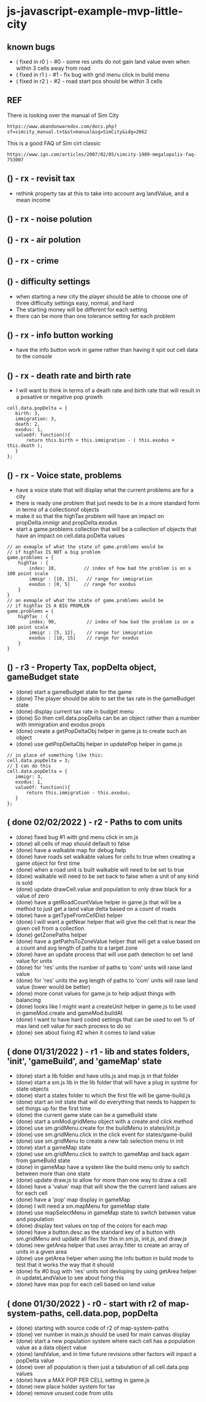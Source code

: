 # js-javascript-example-mvp-little-city

## known bugs

* ( fixed in r0 ) - #0 - some res units do not gain land value even when within 3 cells away from road
* ( fixed in r1 ) - #1 - fix bug with grid menu click in build menu
* ( fixed in r2 ) - #2 - road start pos should be within 3 cells

## REF

There is looking over the manual of Sim City
```
https://www.abandonwaredos.com/docs.php?sf=simcity_manual.txt&st=manual&sg=SimCity&idg=2662
```

This is a good FAQ of Sim cirt classic
```
https://www.ign.com/articles/2007/02/05/simcity-1989-megalopolis-faq-753007
```


<!-- Maintenance -->



<!-- Additional Features -->

## () - rx - revisit tax
* rethink property tax at this to take into account avg landValue, and a mean income

## () - rx - noise polution

## () - rx - air polution

## () - rx - crime

## () - difficulty settings
* when starting a new city the player should be able to choose one of three difficulty settings easy, normal, and hard
* The starting money will be different for each setting
* there can be more than one tolerance setting for each problem

<!-- Minimum Viable Product -->

## () - rx - info button working
* have the info button work in game rather than having it spit out cell data to the console

## () - rx - death rate and birth rate
* I will want to think in terms of a death rate and birth rate that will result in a posative or negative pop growth
```
cell.data.popDelta = {
   birth: 3,
   immigration: 3,
   death: 2,
   exodus: 1,
   valueOf: function(){
       return this.birth + this.immigration - ( this.exodus + this.death );
   }
};
```

## () - rx - Voice state, problems
* have a voice state that will display what the current problems are for a city
* there is ready one problem that just needs to be in a more standard form in terms of a collectionof objects
* make it so that the highTax problem will have an impact on propDelta.immigr and propDelta.exodus
* start a game.problems collection that will be a collection of objects that have an impact on cell.data.poDelta values
```
// an exmaple of what the state of game.problems would be
// if highTax IS NOT a big problem
game.problems = {
    highTax : {
        index: 10,          // index of how bad the problem is on a 100 point scale
        immigr : [10, 15],   // range for immigration
        exodus : [0, 5]     // range for exodus
    } 
}
// an exmaple of what the state of game.problems would be
// if highTax IS A BIG PROMLEN
game.problems = {
    highTax : {
        index: 90,           // index of how bad the problem is on a 100 point scale
        immigr : [5, 12],    // range for immigration
        exodus : [10, 15]    // range for exodus
    } 
}
```

## () - r3 - Property Tax, popDelta object, gameBudget state
* (done) start a gameBudget state for the game
* (done) The player should be able to set the tax rate in the gameBudget state
* (done) display current tax rate in budget menu
* (done) So then cell.data.popDelta can be an object rather than a number with immigration and exodus props
* (done) create a getPopDeltaObj helper in game.js to create such an object
* (done) use getPopDeltaObj helper in updatePop helper in game.js
```
// in place of something like this:
cell.data.popDelta = 3;
// I can do this
cell.data.popDelta = {
   immigr: 3,
   exodus: 1,
   valueOf: function(){
       return this.immigration - this.exodus;
   }
};
```

## ( done 02/02/2022 ) - r2 - Paths to com units
* (done) fixed bug #1 with grid menu click in sm.js
* (done) all cells of map should default to false
* (done) have a walkable map for debug help
* (done) have roads set walkable values for cells to true when creating a game object for first time
* (done) when a road unit is built walkable will need to be set to true
* (done) walkable will need to be set back to false when a unit of any kind is sold
* (done) update drawCell.value and population to only draw black for a value of zero
* (done) have a getRoadCountValue helper in game.js that will be a method to just get a land value delta based on a count of roads
* (done) have a getTypeFromCellDist helper
* (done) I will want a getNear helper that will give the cell that is near the given cell from a collection
* (done) getZonePaths helper
* (done) have a getPathsToZoneValue helper that will get a value based on a count and avg length of paths to a target zone
* (done) have an update process that will use path detection to set land value for units
* (done) for 'res' units the number of paths to 'com' units will raise land value
* (done) for 'res' units the avg length of paths to 'com' units will rase land value (lower would be better)
* (done) more const values for game.js to help adjust things with balancing 
* (done) looks like I might want a createUnit helper in game.js to be used in gameMod.create and gameMod.buildAt
* (done) I want to have hard coded settings that can be used to set % of max land cell value for each process to do so
* (done) see about fixing #2 when it comes to land value

## ( done 01/31/2022 ) - r1 - lib and states folders, 'init', 'gameBuild', and 'gameMap' state
* (done) start a lib folder and have utils.js and map.js in that folder
* (done) start a sm.js lib in the lib folder that will have a plug in systme for state objects
* (done) start a states folder to which the first file will be game-build.js
* (done) start an init state that will do everything that needs to happen to set things up for the first time
* (done) the current game state can be a gameBuild state
* (done) start a smMod.gridMenu object with a create and click method
* (done) use sm.gridMenu.create for the buildMenu in states/init.js
* (done) use sm.gridMenu.click in the click event for states/game-build
* (done) use sm.gridMenu to create a new tab selection menu in init
* (done) start a gameMap state
* (done) use sm.gridMenu.click to switch to gameMap and back again from gameBuild state
* (done) in gameMap have a system like the build menu only to switch between more than one state
* (done) update draw.js to allow for more than one way to draw a cell
* (done) have a 'value' map that will show the the current land values are for each cell
* (done) have a 'pop' map display in gameMap
* (done) I will need a sm.mapMenu for gameMap state
* (done) use mapSelectMenu in gameMap state to switch between value and population
* (done) display text values on top of the colors for each map
* (done) have a button.desc as the standard key of a button with sm.gridMenu and update all files for this in sm.js, init.js, and draw.js
* (done) new getArea helper that uses array.filter to create an array of units in a given area
* (done) use getArea helper when using the info button in build mode to test that it works the way that it should
* (done) fix #0 bug with 'res' units not devloping by using getArea helper in updateLandValue to see about fxing this 
* (done) have max pop for each cell based on land value

## ( done 01/30/2022 ) - r0 - start with r2 of map-system-paths, cell.data.pop, popDelta
* (done) starting with source code of r2 of map-system-paths
* (done) ver number in main.js should be used for main canvas display
* (done) start a new population system where each cell has a population value as a data object value
* (done) landValue, and in time future revisions other factors will inpact a popDelta value
* (done) over all population is then just a tabulation of all cell.data.pop values
* (done) have a MAX POP PER CELL setting in game.js
* (done) new place holder system for tax
* (done) remove unused code from utils
